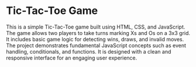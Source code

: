 ﻿# Tic-Tac-Toe Game 

This is a simple Tic-Tac-Toe game built using HTML, CSS, and JavaScript. The game allows two players to take turns marking Xs and Os on a 3x3 grid. It includes basic game logic for detecting wins, draws, and invalid moves. The project demonstrates fundamental JavaScript concepts such as event handling, conditionals, and functions. It is designed with a clean and responsive interface for an engaging user experience.
